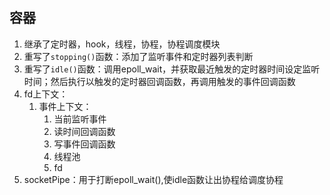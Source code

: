 ## 容器
1. 继承了定时器，hook，线程，协程，协程调度模块
2. 重写了`stopping()`函数：添加了监听事件和定时器列表判断
3. 重写了`idle()`函数：调用epoll_wait，并获取最近触发的定时器时间设定监听时间；然后执行以触发的定时器回调函数，再调用触发的事件回调函数
4. fd上下文：
	1. 事件上下文：
		1. 当前监听事件
		2. 读时间回调函数
		3. 写事件回调函数
		4. 线程池
		5. fd
5. socketPipe：用于打断epoll_wait(),使idle函数让出协程给调度协程